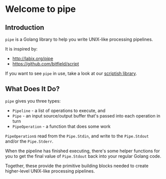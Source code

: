 # Welcome to pipe

## Introduction

`pipe` is a Golang library to help you write UNIX-like processing pipelines.

It is inspired by:

- http://labix.org/pipe
- https://github.com/bitfield/script

If you want to see `pipe` in use, take a look at our [scriptish library](https://github.com/ganbarodigital/scriptish).

## What Does It Do?

`pipe` gives you three types:

* `Pipeline` - a list of operations to execute, and
* `Pipe` - an input source/output buffer that's passed into each operation in turn
* `PipeOperation` - a function that does some work

`PipeOperation`s read from the `Pipe.Stdin`, and write to the `Pipe.Stdout` and/or the `Pipe.Stderr`.

When the pipeline has finished executing, there's some helper functions for you to get the final value of `Pipe.Stdout` back into your regular Golang code.

Together, these provide the primitive building blocks needed to create higher-level UNIX-like processing pipelines.

